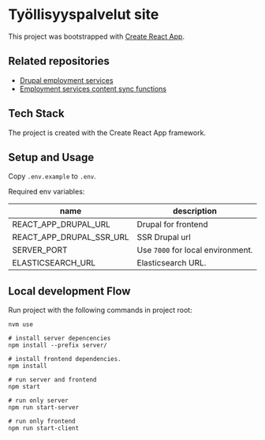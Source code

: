 # Työllisyyspalvelut site

This project was bootstrapped with [Create React App](https://github.com/facebook/create-react-app).

## Related repositories
- [Drupal employment services](https://github.com/City-of-Helsinki/drupal-employment-services)
- [Employment services content sync functions](https://github.com/City-of-Helsinki/employment-services-content-sync)
## Tech Stack

The project is created with the Create React App framework.

## Setup and Usage

Copy `.env.example` to `.env`.

Required env variables:

| name                     | description                                                                           |
| ------------------------ | ------------------------------------------------------------------------------------- |
| REACT_APP_DRUPAL_URL     | Drupal for frontend                                                                   |
| REACT_APP_DRUPAL_SSR_URL | SSR Drupal url                                                                        |
| SERVER_PORT              | Use `7000` for local environment.                                                     |
| ELASTICSEARCH_URL        | Elasticsearch URL.                                                                    |

## Local development Flow

Run project with the following commands in project root:

```
nvm use

# install server depencencies
npm install --prefix server/

# install frontend dependencies.
npm install

# run server and frontend
npm start

# run only server
npm run start-server

# run only frontend
npm run start-client

```
